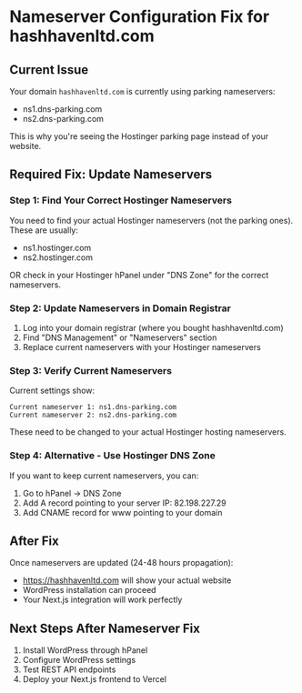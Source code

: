 # Nameserver Configuration Fix for hashhavenltd.com

## Current Issue
Your domain `hashhavenltd.com` is currently using parking nameservers:
- ns1.dns-parking.com
- ns2.dns-parking.com

This is why you're seeing the Hostinger parking page instead of your website.

## Required Fix: Update Nameservers

### Step 1: Find Your Correct Hostinger Nameservers
You need to find your actual Hostinger nameservers (not the parking ones). These are usually:
- ns1.hostinger.com
- ns2.hostinger.com

OR check in your Hostinger hPanel under "DNS Zone" for the correct nameservers.

### Step 2: Update Nameservers in Domain Registrar
1. Log into your domain registrar (where you bought hashhavenltd.com)
2. Find "DNS Management" or "Nameservers" section
3. Replace current nameservers with your Hostinger nameservers

### Step 3: Verify Current Nameservers
Current settings show:
```
Current nameserver 1: ns1.dns-parking.com
Current nameserver 2: ns2.dns-parking.com
```

These need to be changed to your actual Hostinger hosting nameservers.

### Step 4: Alternative - Use Hostinger DNS Zone
If you want to keep current nameservers, you can:
1. Go to hPanel → DNS Zone
2. Add A record pointing to your server IP: 82.198.227.29
3. Add CNAME record for www pointing to your domain

## After Fix
Once nameservers are updated (24-48 hours propagation):
- https://hashhavenltd.com will show your actual website
- WordPress installation can proceed
- Your Next.js integration will work perfectly

## Next Steps After Nameserver Fix
1. Install WordPress through hPanel
2. Configure WordPress settings
3. Test REST API endpoints
4. Deploy your Next.js frontend to Vercel